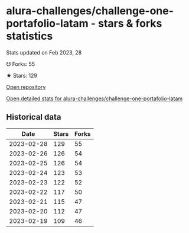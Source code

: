 # alura-challenges/challenge-one-portafolio-latam - stars & forks statistics

Stats updated on Feb 2023, 28

☋ Forks: 55

★ Stars: 129

[Open repository](https://github.com/alura-challenges/challenge-one-portafolio-latam)

[Open detailed stats for alura-challenges/challenge-one-portafolio-latam](https://reviewgithub.com/rep/alura-challenges/challenge-one-portafolio-latam)

## Historical data
| Date | Stars | Forks |
|------|-------|-------|
| 2023-02-28 | 129 | 55 | 
| 2023-02-26 | 126 | 54 | 
| 2023-02-25 | 126 | 54 | 
| 2023-02-24 | 123 | 53 | 
| 2023-02-23 | 122 | 52 | 
| 2023-02-22 | 117 | 50 | 
| 2023-02-21 | 115 | 47 | 
| 2023-02-20 | 112 | 47 | 
| 2023-02-19 | 109 | 46 | 

